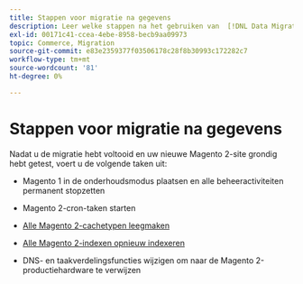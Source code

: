 ```yaml
---
title: Stappen voor migratie na gegevens
description: Leer welke stappen na het gebruiken van  [!DNL Data Migration Tool]  te nemen om gegevens van Magento 1 aan Magento 2 te migreren.
exl-id: 00171c41-ccea-4ebe-8958-becb9aa09973
topic: Commerce, Migration
source-git-commit: e83e2359377f03506178c28f8b30993c172282c7
workflow-type: tm+mt
source-wordcount: '81'
ht-degree: 0%

---
```


# Stappen voor migratie na gegevens

Nadat u de migratie hebt voltooid en uw nieuwe Magento 2-site grondig hebt getest, voert u de volgende taken uit:

* Magento 1 in de onderhoudsmodus plaatsen en alle beheeractiviteiten permanent stopzetten

* Magento 2-cron-taken starten

* [Alle Magento 2-cachetypen leegmaken](../../../configuration/cli/manage-cache.md#clean-and-flush-cache-types)

* [Alle Magento 2-indexen opnieuw indexeren](../../../configuration/cli/manage-indexers.md#reindex)

* DNS- en taakverdelingsfuncties wijzigen om naar de Magento 2-productiehardware te verwijzen
